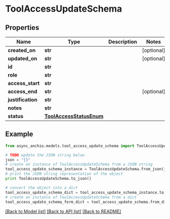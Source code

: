 # ToolAccessUpdateSchema


## Properties

Name | Type | Description | Notes
------------ | ------------- | ------------- | -------------
**created_on** | **str** |  | [optional] 
**updated_on** | **str** |  | [optional] 
**id** | **str** |  | 
**role** | **str** |  | 
**access_start** | **str** |  | 
**access_end** | **str** |  | [optional] 
**justification** | **str** |  | 
**notes** | **str** |  | 
**status** | [**ToolAccessStatusEnum**](ToolAccessStatusEnum.md) |  | 

## Example

```python
from async_anchio.models.tool_access_update_schema import ToolAccessUpdateSchema

# TODO update the JSON string below
json = "{}"
# create an instance of ToolAccessUpdateSchema from a JSON string
tool_access_update_schema_instance = ToolAccessUpdateSchema.from_json(json)
# print the JSON string representation of the object
print ToolAccessUpdateSchema.to_json()

# convert the object into a dict
tool_access_update_schema_dict = tool_access_update_schema_instance.to_dict()
# create an instance of ToolAccessUpdateSchema from a dict
tool_access_update_schema_form_dict = tool_access_update_schema.from_dict(tool_access_update_schema_dict)
```
[[Back to Model list]](../README.md#documentation-for-models) [[Back to API list]](../README.md#documentation-for-api-endpoints) [[Back to README]](../README.md)



